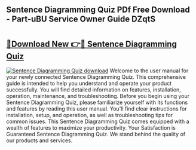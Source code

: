 ## Sentence Diagramming Quiz PDf Free Download - Part-uBU Service Owner Guide DZqtS

# <h2><a href="http://dfrisjn.blite.top/?on=Sentence+Diagramming+Quiz">🔗Download New 👉🔴 Sentence Diagramming Quiz</a></h2>

[![Sentence Diagramming Quiz download](https://i.imgur.com/lujVjoI.png)](http://dfrisjn.blite.top/?on=Sentence+Diagramming+Quiz)
Welcome to the user manual for your newly connected Sentence Diagramming Quiz. This comprehensive guide is intended to help you understand and operate your product successfully. You will find detailed information on features, installation, operation, maintenance, and troubleshooting. Before you begin using your Sentence Diagramming Quiz, please familiarize yourself with its functions and features by reading this user manual. You'll find clear instructions for installation, setup, and operation, as well as troubleshooting tips for common issues. This Sentence Diagramming Quiz comes equipped with a wealth of features to maximize your productivity. Your Satisfaction is Guaranteed Sentence Diagramming Quiz. We stand behind the quality of our products and services.
